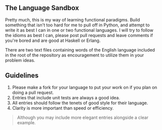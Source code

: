 
The Language Sandbox
--------------------

Pretty much, this is my way of learning functional paradigms. Build something that isn't too hard for me to pull off in Python, and attempt to write it as best I can in one or two functional languages. I will try to follow the idioms as best I can, please post pull requests and leave comments if you're bored and are good at Haskell or Erlang.

There are two text files containing words of the English language included in the root of the repository as encouragement to utilize them in your problem ideas.

Guidelines
----------

1. Please make a fork for your language to put your work on if you plan on doing a pull request.
2. Entries that include unit tests are always a good idea.
3. All entries should follow the tenets of good style for their language.
4. Clarity is more important than speed or efficiency.

> Although you may include more elegant entries alongside a clear example.

